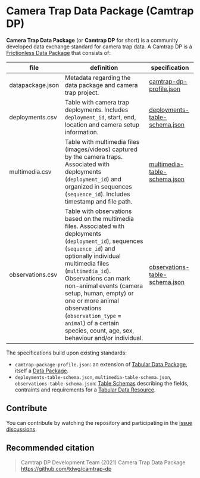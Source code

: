 # Camera Trap Data Package (Camtrap DP)

**Camera Trap Data Package** (or **Camtrap DP** for short) is a community developed data exchange standard for camera trap data. A Camtrap DP is a [Frictionless Data Package](https://frictionlessdata.io/data-package/) that consists of:

file | definition | specification
--- | --- | ---
datapackage.json | Metadata regarding the data package and camera trap project. | [camtrap-dp-profile.json](camtrap-dp-profile.json)
deployments.csv | Table with camera trap deployments. Includes `deployment_id`, start, end, location and camera setup information. | [deployments-table-schema.json](deployments-table-schema.json)
multimedia.csv | Table with multimedia files (images/videos) captured by the camera traps. Associated with deployments (`deployment_id`) and organized in sequences (`sequence_id`). Includes timestamp and file path. | [multimedia-table-schema.json](multimedia-table-schema.json)
observations.csv | Table with observations based on the multimedia files. Associated with deployments (`deployment_id`), sequences (`sequence_id`) and optionally individual multimedia files (`multimedia_id`). Observations can mark non-animal events (camera setup, human, empty) or one or more animal observations (`observation_type` = `animal`) of a certain species, count, age, sex, behaviour and/or individual. | [observations-table-schema.json](observations-table-schema.json)

The specifications build upon existing standards:

- `camtrap-package-profile.json`: an extension of [Tabular Data Package](https://specs.frictionlessdata.io/tabular-data-package/), itself a [Data Package](https://specs.frictionlessdata.io/data-package/).
- `deployments-table-schema.json`, `multimedia-table-schema.json`, `observations-table-schema.json`: [Table Schemas](https://specs.frictionlessdata.io/table-schema/) describing the fields, contraints and requirements for a [Tabular Data Resource](https://specs.frictionlessdata.io/tabular-data-resource/).

## Contribute

You can contribute by watching the repository and participating in the [issue discussions](https://github.com/tdwg/camtrap-dp/issues).

## Recommended citation

> Camtrap DP Development Team (2021) Camera Trap Data Package <https://github.com/tdwg/camtrap-dp>

